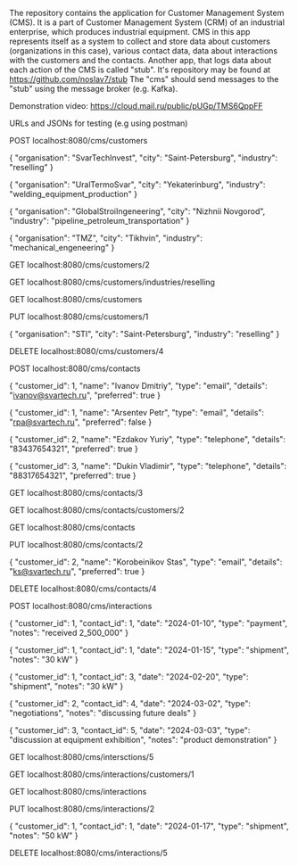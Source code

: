 The repository contains the application for Customer Management System (CMS). It is a part of Customer
 Management System (CRM) of an industrial enterprise, which produces industrial equipment.
 CMS in this app represents itself as a system to collect and store data about customers (organizations in this case),
various contact data, data about interactions with the customers and the contacts.
Another app, that logs data about each action of the CMS is called "stub". It's repository may be found at
https://github.com/noslav7/stub
The "cms" should send messages to the "stub" using the message broker (e.g. Kafka).

Demonstration video: https://cloud.mail.ru/public/pUGp/TMS6QppFF

URLs and JSONs for testing (e.g using postman)

POST      localhost:8080/cms/customers

 {
    "organisation": "SvarTechInvest",
    "city": "Saint-Petersburg",
    "industry": "reselling"
  }
  
  {
    "organisation": "UralTermoSvar",
    "city": "Yekaterinburg",
    "industry": "welding_equipment_production"
  }
  
  {
    "organisation": "GlobalStroiIngeneering",
    "city": "Nizhnii Novgorod",
    "industry": "pipeline_petroleum_transportation"
  }
  
  {
    "organisation": "TMZ",
    "city": "Tikhvin",
    "industry": "mechanical_engeneering"
  }

  GET      localhost:8080/cms/customers/2

  GET      localhost:8080/cms/customers/industries/reselling

  GET      localhost:8080/cms/customers

  PUT      localhost:8080/cms/customers/1
  
  {
    "organisation": "STI",
    "city": "Saint-Petersburg",
    "industry": "reselling"
  }

  DELETE   localhost:8080/cms/customers/4





  POST      localhost:8080/cms/contacts
  
  {
    "customer_id": 1,
    "name": "Ivanov Dmitriy",
    "type": "email",
    "details": "ivanov@svartech.ru",
    "preferred": true
  }
  
  {
    "customer_id": 1,
    "name": "Arsentev Petr",
    "type": "email",
    "details": "rpa@svartech.ru",
    "preferred": false
  }
  
  {
    "customer_id": 2,
    "name": "Ezdakov Yuriy",
    "type": "telephone",
    "details": "83437654321",
    "preferred": true
  }
  
  {
    "customer_id": 3,
    "name": "Dukin Vladimir",
    "type": "telephone",
    "details": "88317654321",
    "preferred": true
  }

  GET      localhost:8080/cms/contacts/3

  GET      localhost:8080/cms/contacts/customers/2

  GET      localhost:8080/cms/contacts

  PUT      localhost:8080/cms/contacts/2
  
  {
    "customer_id": 2,
    "name": "Korobeinikov Stas",
    "type": "email",
    "details": "ks@svartech.ru",
    "preferred": true
  }

  DELETE   localhost:8080/cms/contacts/4




  POST      localhost:8080/cms/interactions
  
  {
    "customer_id": 1,
    "contact_id": 1,
    "date": "2024-01-10",
    "type": "payment",
    "notes": "received 2_500_000"
  }
  
  {
    "customer_id": 1,
    "contact_id": 1,
    "date": "2024-01-15",
    "type": "shipment",
    "notes": "30 kW"
  }
  
  {
    "customer_id": 1,
    "contact_id": 3,
    "date": "2024-02-20",
    "type": "shipment",
    "notes": "30 kW"
  }
  
  {
    "customer_id": 2,
    "contact_id": 4,
    "date": "2024-03-02",
    "type": "negotiations",
    "notes": "discussing future deals"
  }
  
  {
    "customer_id": 3,
    "contact_id": 5,
    "date": "2024-03-03",
    "type": "discussion at equipment exhibition",
    "notes": "product demonstration"
  }

  GET      localhost:8080/cms/intersctions/5

  GET      localhost:8080/cms/interactions/customers/1

  GET      localhost:8080/cms/interactions

  PUT      localhost:8080/cms/interactions/2
  
  {
    "customer_id": 1,
    "contact_id": 1,
    "date": "2024-01-17",
    "type": "shipment",
    "notes": "50 kW"
  }

  DELETE   localhost:8080/cms/interactions/5
  


  

  

  
